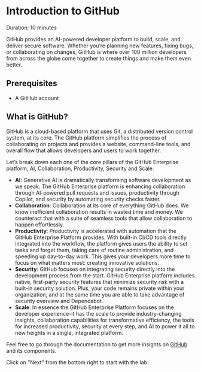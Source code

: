 # Introduction to GitHub

Duration: 10 minutes

GitHub provides an AI-powered developer platform to build, scale, and deliver secure software. Whether you’re planning new features, fixing bugs, or collaborating on changes, GitHub is where over 100 million developers from across the globe come together to create things and make them even better.

## Prerequisites

 - A GitHub account

## What is GitHub?

GitHub is a cloud-based platform that uses Git, a distributed version control system, at its core. The GitHub platform simplifies the process of collaborating on projects and provides a website, command-line tools, and overall flow that allows developers and users to work together.

Let’s break down each one of the core pillars of the GitHub Enterprise platform, AI, Collaboration, Productivity, Security and Scale.

- **AI**: Generative AI is dramatically transforming software development as we speak. The GitHub Enterprise platform is enhancing collaboration through AI-powered pull requests and issues, productivity through Copilot, and security by automating security checks faster.
- **Collaboration**: Collaboration at its core of everything GitHub does. We know inefficient collaboration results in wasted time and money. We counteract that with a suite of seamless tools that allow collaboration to happen effortlessly.
- **Productivity**: Productivity is accelerated with automation that the GitHub Enterprise Platform provides. With built-in CI/CD tools directly integrated into the workflow, the platform gives users the ability to set tasks and forget them, taking care of routine administration, and speeding up day-to-day work. This gives your developers more time to focus on what matters most: creating innovative solutions.
- **Security**: GitHub focuses on integrating security directly into the development process from the start. GitHub Enterprise platform includes native, first-party security features that minimize security risk with a built-in security solution. Plus, your code remains private within your organization, and at the same time you are able to take advantage of security overview and Dependabot.
- **Scale**: In essence the GitHub Enterprise Platform focuses on the developer experience–it has the scale to provide industry-changing insights, collaboration capabilities for transformative efficiency, the tools for increased productivity, security at every step, and AI to power it all to new heights in a single, integrated platform.

Feel free to go through the documentation to get more insights on [GitHub](https://learn.microsoft.com/en-us/training/modules/introduction-to-github) and its components. 

Click on "Next" from the bottom right to start with the lab.



